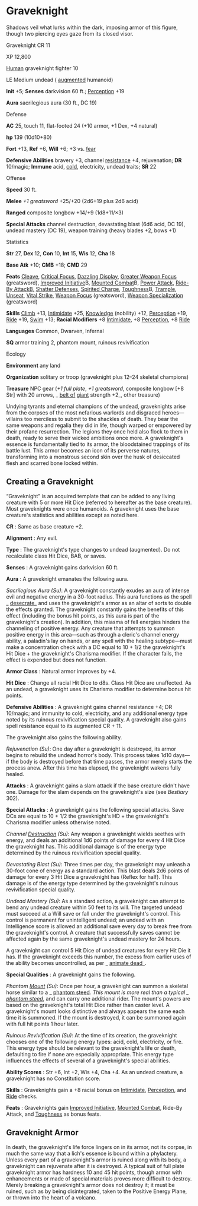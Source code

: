 # Graveknight

Shadows veil what lurks within the dark, imposing armor of this figure, though two piercing eyes gaze from its closed visor.

Graveknight CR 11

XP 12,800

[Human](monsters/creatureTypes#_human-subtype) graveknight fighter 10

LE Medium undead ( [augmented](monsters/creatureTypes#_augmented-subtype) humanoid)

**Init** +5; **Senses** darkvision 60 ft.; [Perception](skills/perception#_perception) +19

**Aura** sacrilegious aura (30 ft., DC 19)

Defense

**AC** 25, touch 11, flat-footed 24 (+10 armor, +1 Dex, +4 natural)

**hp** 139 (10d10+80)

**Fort** +13, **Ref** +6, **Will** +6; +3 vs. [fear](monsters/universalMonsterRules#_fear-(su-or-sp))

**Defensive Abilities** bravery +3, channel [resistance](monsters/universalMonsterRules#_resistance) +4, rejuvenation; **DR** 10/magic; **Immune** acid, [cold](monsters/creatureTypes#_cold-subtype), electricity, undead traits; **SR** 22

Offense

**Speed** 30 ft.

**Melee** _+1 greatsword_ +25/+20 (2d6+19 plus 2d6 acid)

**Ranged** composite longbow +14/+9 (1d8+11/×3)

**Special Attacks** channel destruction, devastating blast (6d6 acid, DC 19), undead mastery (DC 19), weapon training (heavy blades +2, bows +1)

Statistics

**Str** 27, **Dex** 12, **Con** 10, **Int** 15, **Wis** 12, **Cha** 18

**Base Atk** +10; **CMB** +18; **CMD** 29

**Feats** [Cleave](feats#_cleave), [Critical Focus](feats#_critical-focus), [Dazzling Display](feats#_dazzling-display), [Greater Weapon Focus](feats#_great-weapon-focus) (greatsword), [Improved Initiative](feats#_improved-initiative)B, [Mounted Combat](feats#_mounted-combat)B, [Power Attack](feats#_power-attack), [Ride-By AttackB,](feats#_ride-by-attack) [Shatter Defenses](feats#_shatter-defenses), [Spirited Charge](feats#_spirited-charge), [Toughness](feats#_toughness)B, [Trample](feats#_trample), [Unseat](feats#_unseat), [Vital Strike](feats#_vital-strike), [Weapon Focus](feats#_weapon-focus) (greatsword), [Weapon Specialization](feats#_weapon-specialization) (greatsword)

**Skills** [Climb](skills/climb#_climb) +13, [Intimidate](skills/intimidate#_intimidate) +25, [Knowledge](skills/knowledge#_knowledge) (nobility) +12, [Perception](skills/perception#_perception) +19, [Ride](skills/ride#_ride) +19, [Swim](skills/swim#_swim) +13; **Racial Modifiers** +8 [Intimidate](skills/intimidate#_intimidate), +8 [Perception](skills/perception#_perception), +8 [Ride](skills/ride#_ride)

**Languages** Common, Dwarven, Infernal

**SQ** armor training 2, phantom mount, ruinous revivification

Ecology

**Environment** any land

**Organization** solitary or troop (graveknight plus 12–24 skeletal champions)

**Treasure** NPC gear (_+1 full plate_, _+1 greatsword_, composite longbow [+8 Str] with 20 arrows, _ [belt of](magicItems/wondrousItems#_belt-of-giant-strength) [giant](monsters/creatureTypes#_giant-subtype) strength +2_, other treasure)

Undying tyrants and eternal champions of the undead, graveknights arise from the corpses of the most nefarious warlords and disgraced heroes—villains too merciless to submit to the shackles of death. They bear the same weapons and regalia they did in life, though warped or empowered by their profane resurrection. The legions they once held also flock to them in death, ready to serve their wicked ambitions once more. A graveknight's essence is fundamentally tied to its armor, the bloodstained trappings of its battle lust. This armor becomes an icon of its perverse natures, transforming into a monstrous second skin over the husk of desiccated flesh and scarred bone locked within.

## Creating a Graveknight

“Graveknight” is an acquired template that can be added to any living creature with 5 or more Hit Dice (referred to hereafter as the base creature). Most graveknights were once humanoids. A graveknight uses the base creature's statistics and abilities except as noted here.

**CR** : Same as base creature +2.

**Alignment** : Any evil.

**Type** : The graveknight's type changes to undead (augmented). Do not recalculate class Hit Dice, BAB, or saves.

**Senses** : A graveknight gains darkvision 60 ft.

**Aura** : A graveknight emanates the following aura.

_Sacrilegious Aura (Su)_: A graveknight constantly exudes an aura of intense evil and negative energy in a 30-foot radius. This aura functions as the spell _ [desecrate](spells/desecrate#_desecrate)_ and uses the graveknight's armor as an altar of sorts to double the effects granted. The graveknight constantly gains the benefits of this effect (including the bonus hit points, as this aura is part of the graveknight's creation). In addition, this miasma of fell energies hinders the channeling of positive energy. Any creature that attempts to summon positive energy in this area—such as through a cleric's channel energy ability, a paladin's lay on hands, or any spell with the healing subtype—must make a concentration check with a DC equal to 10 + 1/2 the graveknight's Hit Dice + the graveknight's Charisma modifier. If the character fails, the effect is expended but does not function.

**Armor Class** : Natural armor improves by +4.

**Hit Dice** : Change all racial Hit Dice to d8s. Class Hit Dice are unaffected. As an undead, a graveknight uses its Charisma modifier to determine bonus hit points.

**Defensive Abilities** : A graveknight gains channel resistance +4; DR 10/magic; and immunity to cold, electricity, and any additional energy type noted by its ruinous revivification special quality. A graveknight also gains spell resistance equal to its augmented CR + 11.

The graveknight also gains the following ability.

_Rejuvenation (Su)_: One day after a graveknight is destroyed, its armor begins to rebuild the undead horror's body. This process takes 1d10 days—if the body is destroyed before that time passes, the armor merely starts the process anew. After this time has elapsed, the graveknight wakens fully healed.

**Attacks** : A graveknight gains a slam attack if the base creature didn't have one. Damage for the slam depends on the graveknight's size (see _Bestiary_ 302).

**Special Attacks** : A graveknight gains the following special attacks. Save DCs are equal to 10 + 1/2 the graveknight's HD + the graveknight's Charisma modifier unless otherwise noted.

_Channel [Destruction](spells/destruction#_destruction) (Su)_: Any weapon a graveknight wields seethes with energy, and deals an additional 1d6 points of damage for every 4 Hit Dice the graveknight has. This additional damage is of the energy type determined by the ruinous revivification special quality.

_Devastating Blast (Su)_: Three times per day, the graveknight may unleash a 30-foot cone of energy as a standard action. This blast deals 2d6 points of damage for every 3 Hit Dice a graveknight has (Reflex for half). This damage is of the energy type determined by the graveknight's ruinous revivification special quality.

_Undead Mastery (Su)_: As a standard action, a graveknight can attempt to bend any undead creature within 50 feet to its will. The targeted undead must succeed at a Will save or fall under the graveknight's control. This control is permanent for unintelligent undead; an undead with an Intelligence score is allowed an additional save every day to break free from the graveknight's control. A creature that successfully saves cannot be affected again by the same graveknight's undead mastery for 24 hours.

A graveknight can control 5 Hit Dice of undead creatures for every Hit Die it has. If the graveknight exceeds this number, the excess from earlier uses of the ability becomes uncontrolled, as per _ [animate dead](spells/animateDead#_animate-dead)_.

**Special Qualities** : A graveknight gains the following.

_Phantom [Mount](spells/mount#_mount) (Su)_: Once per hour, a graveknight can summon a skeletal horse similar to a _ [phantom steed](spells/phantomSteed#_phantom-steed)_. This mount is more real than a typical _ [phantom steed](spells/phantomSteed#_phantom-steed)_, and can carry one additional rider. The mount's powers are based on the graveknight's total Hit Dice rather than caster level. A graveknight's mount looks distinctive and always appears the same each time it is summoned. If the mount is destroyed, it can be summoned again with full hit points 1 hour later.

_Ruinous Revivification (Su)_: At the time of its creation, the graveknight chooses one of the following energy types: acid, cold, electricity, or fire. This energy type should be relevant to the graveknight's life or death, defaulting to fire if none are especially appropriate. This energy type influences the effects of several of a graveknight's special abilities.

**Ability Scores** : Str +6, Int +2, Wis +4, Cha +4. As an undead creature, a graveknight has no Constitution score.

**Skills** : Graveknights gain a +8 racial bonus on [Intimidate](skills/intimidate#_intimidate), [Perception](skills/perception#_perception), and [Ride](skills/ride#_ride) checks.

**Feats** : Graveknights gain [Improved Initiative](feats#_improved-initiative), [Mounted Combat](feats#_mounted-combat), Ride-By Attack, and [Toughness](feats#_toughness) as bonus feats.

## Graveknight Armor

In death, the graveknight's life force lingers on in its armor, not its corpse, in much the same way that a lich's essence is bound within a phylactery. Unless every part of a graveknight's armor is ruined along with its body, a graveknight can rejuvenate after it is destroyed. A typical suit of full plate graveknight armor has hardness 10 and 45 hit points, though armor with enhancements or made of special materials proves more difficult to destroy. Merely breaking a graveknight's armor does not destroy it; it must be ruined, such as by being disintegrated, taken to the Positive Energy Plane, or thrown into the heart of a volcano.

